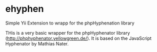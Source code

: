 ehyphen
=======

Simple Yii Extension to wrapp for the phpHyphenation library

THis is a very basic wrapper for the phpHyphenator library (http://phphyphenator.yellowgreen.de/). It is based on the JavaScript Hyphenator by Mathias Nater.
